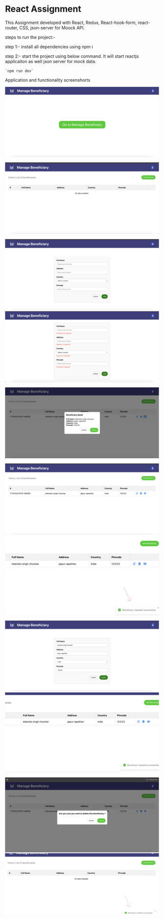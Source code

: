 # React Assignment 

This Assignment developed with React, Redux, React-hook-form, react-router, CSS, json-server for Moock API.

steps to run the project:-

step 1:- install all dependencies using npm i

step 2:- start the project using below command. It will start reactjs applicaiton as well json server for mock data.

    `npm run dev`


Application and functionality screenshorts

![Alt text](https://github.com/lokendra15/reactjs-assignment/blob/main/public/screenshots/home-page.png)

![Alt text](https://github.com/lokendra15/reactjs-assignment/blob/main/public/screenshots/manage-beneficiary.png)

![Alt text](https://github.com/lokendra15/reactjs-assignment/blob/main/public/screenshots/add-beneficiary.png)
![Alt text](https://github.com/lokendra15/reactjs-assignment/blob/main/public/screenshots/error-while-add-beneficiary.png)

![Alt text](https://github.com/lokendra15/reactjs-assignment/blob/main/public/screenshots/view-beneficiary-details.png)

![Alt text](https://github.com/lokendra15/reactjs-assignment/blob/main/public/screenshots/beneficiary-list-with-data.png)
![Alt text](https://github.com/lokendra15/reactjs-assignment/blob/main/public/screenshots/beneficiary-update-toast-message.png)

![Alt text](https://github.com/lokendra15/reactjs-assignment/blob/main/public/screenshots/update-beneficiary.png)
![Alt text](https://github.com/lokendra15/reactjs-assignment/blob/main/public/screenshots/update-success-toast-message.png)

![Alt text](https://github.com/lokendra15/reactjs-assignment/blob/main/public/screenshots/delete-beneficiary-confirmation.png)
![Alt text](https://github.com/lokendra15/reactjs-assignment/blob/main/public/screenshots/beneficiary-delete-toast-message.png)
